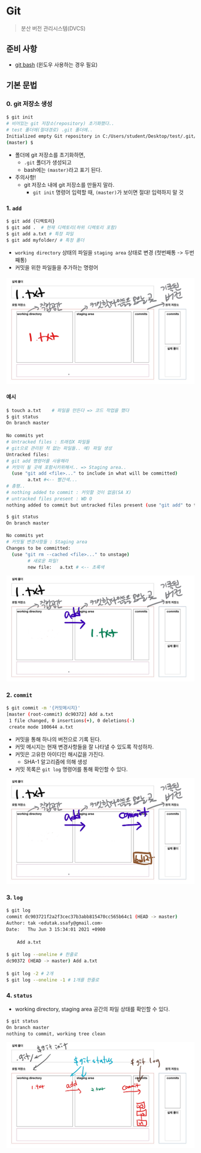 # Git 

> 분산 버전 관리시스템(DVCS)

## 준비 사항

* [git bash](https://gitforwindows.org/) (윈도우 사용하는 경우 필요)

## 기본 문법

### 0. git 저장소 생성

```bash
$ git init
# 비어있는 git 저장소(repository) 초기화했다..
# test 폴더에(절대경로) .git 폴더에..
Initialized empty Git repository in C:/Users/student/Desktop/test/.git/
(master) $
```

* 폴더에 git 저장소를 초기화하면, 
  * `.git` 폴더가 생성되고
  * bash에는 `(master)`라고 표기 된다.
* 주의사항!
  * git 저장소 내에 git 저장소를 만들지 말라.
    * `git init` 명령어 입력할 때, `(master)`가 보이면 절대! 입력하지 말 것

### 1. `add`

```bash
$ git add {디렉토리}
$ git add .  # 현재 디렉토리(하위 디렉토리 포함)
$ git add a.txt # 특정 파일
$ git add myfolder/ # 특정 폴더
```

* `working directory` 상태의 파일을 `staging area` 상태로 변경 (첫번째통 -> 두번째통)
* 커밋을 위한 파일들을 추가하는 명령어

#### ![1](md-images/1.jpg)

#### 예시

```bash
$ touch a.txt    # 파일을 만든다 => 코드 작업을 했다
$ git status
On branch master

No commits yet
# Untracked files : 트래킹X 파일들
# git으로 관리된 적 없는 파일들.. 예) 파일 생성
Untracked files:
# git add 명령어를 사용해라
# 커밋이 될 곳에 포함시키위해서.. => Staging area..
  (use "git add <file>..." to include in what will be committed)
        a.txt #<-- 빨간색...
# 총평..
# nothing added to commit : 커밋할 것이 없음(SA X)
# untracked files present : WD O
nothing added to commit but untracked files present (use "git add" to track)
```

```bash
$ git status
On branch master

No commits yet
# 커밋될 변경사항들 : Staging area
Changes to be committed:
  (use "git rm --cached <file>..." to unstage)
  		# 새로운 파일!
        new file:   a.txt # <-- 초록색
```

![1_LI](md-images/1_LI.jpg)

### 2. `commit`

```bash
$ git commit -m '{커밋메시지}'
[master (root-commit) dc90372] Add a.txt
 1 file changed, 0 insertions(+), 0 deletions(-)
 create mode 100644 a.txt
```

* 커밋을 통해 하나의 버전으로 기록 된다.
* 커밋 메시지는 현재 변경사항들을 잘 나타낼 수 있도록 작성하자.
* 커밋은 고유한 아이디인 해시값을 가진다.
  * SHA-1 알고리즘에 의해 생성
* 커밋 목록은 `git log` 명령어를 통해 확인할 수 있다.

![1_LI (2)](md-images/1_LI%20(2).jpg)

### 3. `log`

```bash
$ git log
commit dc903721f2a2f3cec37b3abb815470cc565b64c1 (HEAD -> master)
Author: tak <edutak.ssafy@gmail.com>
Date:   Thu Jun 3 15:34:01 2021 +0900

    Add a.txt

$ git log --oneline # 한줄로
dc90372 (HEAD -> master) Add a.txt

$ git log -2 # 2개
$ git log --oneline -1 # 1개를 한줄로
```

### 4. `status`

* working directory, staging area 공간의 파일 상태를 확인할 수 있다.

```bash
$ git status
On branch master
nothing to commit, working tree clean
```

![Inkedblank2 (1)_LI](md-images/Inkedblank2%20(1)_LI.jpg)











